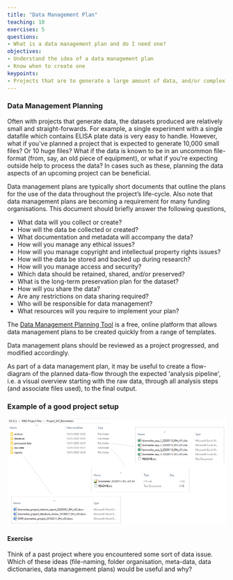 ```yaml
---
title: "Data Management Plan"
teaching: 10
exercises: 5
questions:
- What is a data management plan and do I need one?
objectives:
- Understand the idea of a data management plan
- Know when to create one
keypoints:
- Projects that are to generate a large amount of data, and/or complex data, may benefit from such a plan
---
```


### Data Management Planning

Often with projects that generate data, the datasets produced are relatively small and straight-forwards. For example, a single experiment with a single datafile which contains ELISA plate data is 
very easy to handle. However, what if you've planned a project that is expected to generate 10,000 small files? Or 10 huge files? What if the data is known to be in an uncommon file-format (from,
say, an old piece of equipment), or what if you're expecting outside help to process the data? In cases such as these, planning the data aspects of an upcoming project can be beneficial.

Data management plans are typically short documents that outline the plans for the use of the data throughout the project’s life-cycle. Also note that data management plans are becoming a requirement 
for many funding organisations. This document should briefly answer the following questions,

- What data will you collect or create? 
- How will the data be collected or created? 
- What documentation and metadata will accompany the data? 
- How will you manage any ethical issues? 
- How will you manage copyright and intellectual property rights issues? 
- How will the data be stored and backed up during research? 
- How will you manage access and security? 
- Which data should be retained, shared, and/or preserved? 
- What is the long-term preservation plan for the dataset? 
- How will you share the data? 
- Are any restrictions on data sharing required? 
- Who will be responsible for data management? 
- What resources will you require to implement your plan? 

The [Data Management Planning Tool](https://dmptool.org/) is a free, online platform that allows data management plans to be created quickly from a range of templates.

Data management plans should be reviewed as a project progressed, and modified accordingly.

As part of a data management plan, it may be useful to create a flow-diagram of the planned data-flow through the expected 'analysis pipeline', i.e. a visual overview starting with the raw
data, through all analysis steps (and associate files used), to the final output.

### Example of a good project setup

![alt text](../fig/04-data-management-plan.png "Example of a good project setup")


#### Exercise

Think of a past project where you encountered some sort of data issue. Which of these ideas (file-naming, folder organisation, meta-data, data dictionaries, data management plans) would 
be useful and why?
